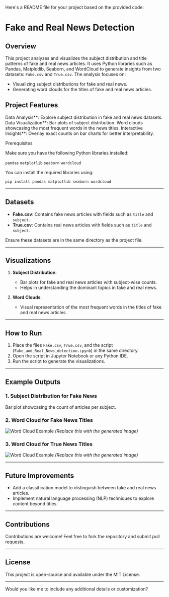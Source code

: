 Here's a README file for your project based on the provided code:

# Fake and Real News Detection

## Overview

This project analyzes and visualizes the subject distribution and title patterns of fake and real news articles. It uses Python libraries such as Pandas, Matplotlib, Seaborn, and WordCloud to generate insights from two datasets: `Fake.csv` and `True.csv`. The analysis focuses on:
- Visualizing subject distributions for fake and real news.
- Generating word clouds for the titles of fake and real news articles.

## Project Features

Data Analysis**: Explore subject distribution in fake and real news datasets.
Data Visualization**: 
Bar plots of subject distribution.
Word clouds showcasing the most frequent words in the news titles.
Interactive Insights**: Overlay exact counts on bar charts for better interpretability.

 Prerequisites

Make sure you have the following Python libraries installed:

 `pandas`
 `matplotlib`
 `seaborn`
 `wordcloud`

You can install the required libraries using:

```bash
pip install pandas matplotlib seaborn wordcloud
```

---

## Datasets

- **Fake.csv**: Contains fake news articles with fields such as `title` and `subject`.
- **True.csv**: Contains real news articles with fields such as `title` and `subject`.

Ensure these datasets are in the same directory as the project file.

---

## Visualizations

1. **Subject Distribution**:
   - Bar plots for fake and real news articles with subject-wise counts.
   - Helps in understanding the dominant topics in fake and real news.

2. **Word Clouds**:
   - Visual representation of the most frequent words in the titles of fake and real news articles.

---

## How to Run

1. Place the files `Fake.csv`, `True.csv`, and the script (`Fake_and_Real_News_detection.ipynb`) in the same directory.
2. Open the script in Jupyter Notebook or any Python IDE.
3. Run the script to generate the visualizations.

---

## Example Outputs

### 1. Subject Distribution for Fake News
Bar plot showcasing the count of articles per subject.

### 2. Word Cloud for Fake News Titles
![Word Cloud Example](#) *(Replace this with the generated image)*

### 3. Word Cloud for True News Titles
![Word Cloud Example](#) *(Replace this with the generated image)*

---

## Future Improvements

- Add a classification model to distinguish between fake and real news articles.
- Implement natural language processing (NLP) techniques to explore content beyond titles.

---

## Contributions

Contributions are welcome! Feel free to fork the repository and submit pull requests.

---

## License

This project is open-source and available under the MIT License.

---

Would you like me to include any additional details or customization?
